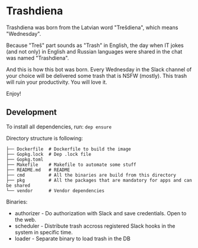 # Trashdiena

Trashdiena was born from the Latvian word "Trešdiena", which means "Wednesday".

Because "Treš" part sounds as "Trash" in English, the day when IT jokes (and not only) in English and Russian languages were shared in the chat was named "Trashdiena".

And this is how this bot was born. Every Wednesday in the Slack channel of your choice will be delivered some trash that is NSFW (mostly). This trash will ruin your productivity. You will love it.

Enjoy!

## Development

To install all dependencies, run: `dep ensure`

Directory structure is following:

```
├── Dockerfile  # Dockerfile to build the image
├── Gopkg.lock  # Dep .lock file
├── Gopkg.toml
├── Makefile    # Makefile to automate some stuff
├── README.md   # README
├── cmd         # All the binaries are build from this directory
├── pkg         # All the packages that are mandatory for apps and can be shared
└── vendor      # Vendor dependencies
```

Binaries:

 * authorizer - Do authorization with Slack and save credentials. Open to the web.
 * scheduler - Distribute trash accross registered Slack hooks in the system in specific time.
 * loader - Separate binary to load trash in the DB
 